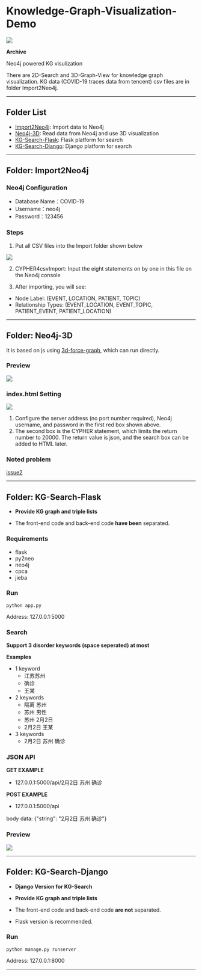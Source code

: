 # Knowledge-Graph-Visualization-Demo

![](https://img.shields.io/badge/Status-Developed-brightgreen.svg)

**Archive**

Neo4j powered KG visulization

There are 2D-Search and 3D-Graph-View for knowledge graph visualization. KG data (COVID-19 traces data from tencent) csv files are in folder Import2Neo4j.

---

## Folder List
- [Import2Neo4j](Import2Neo4j): Import data to Neo4j
- [Neo4j-3D](Neo4j-3D): Read data from Neo4j and use 3D visualization
- [KG-Search-Flask](KG-Search-Flask): Flask platform for search
- [KG-Search-Django](KG-Search-Django): Django platform for search

---

## Folder: Import2Neo4j

### Neo4j Configuration

- Database Name：COVID-19
- Username：neo4j
- Password：123456

### Steps

1. Put all CSV files into the Import folder shown below

![](https://gitee.com/omegaxyz/img/raw/master/upload/Neo4j-Import202003031535.png)


2. CYPHER4csvImport: Input the eight statements on by one in this file on the Neo4j console

3. After importing, you will see:

- Node Label: (EVENT, LOCATION, PATIENT, TOPIC)
- Relationship Types: (EVENT_LOCATION, EVENT_TOPIC, PATIENT_EVENT, PATIENT_LOCATION)

---


## Folder: Neo4j-3D

It is based on js using [3d-force-graph](https://github.com/vasturiano/3d-force-graph), which can run directly.

### Preview

![](https://github.com/xyjigsaw/Knowledge-Graph-Visualization-Demo/blob/master/KG-3D-2.png)

### index.html Setting
![](https://gitee.com/omegaxyz/img/raw/master/upload/ncp-3d-graph202003031559.png)

1. Configure the server address (no port number required), Neo4j username, and password in the first red box shown above.
2. The second box is the CYPHER statement, which limits the return number to 20000. The return value is json, and the search box can be added to HTML later.

### Noted problem
[issue2](https://github.com/xyjigsaw/Knowledge-Graph-And-Visualization-Demo/issues/2)


---


## Folder: KG-Search-Flask

- **Provide KG graph and triple lists**

- The front-end code and back-end code **have been** separated.

### Requirements
- flask
- py2neo
- neo4j
- cpca
- jieba

### Run
```
python app.py
```
Address: 127.0.0.1:5000

### Search
**Support 3 disorder keywords (space seperated) at most**

**Examples**

- 1 keyword
  - 江苏苏州
  - 确诊
  - 王某
- 2 keywords
  - 隔离 苏州
  - 苏州 男性
  - 苏州 2月2日
  - 2月2日 王某
- 3 keywords
  - 2月2日 苏州 确诊 

### JSON API

**GET EXAMPLE**

- 127.0.0.1:5000/api/2月2日 苏州 确诊


**POST EXAMPLE**

- 127.0.0.1:5000/api

body data: {"string": "2月2日 苏州 确诊"}


### Preview

![](https://gitee.com/omegaxyz/img/raw/master/upload/KG-Search3202003081542.png)

---


## Folder: KG-Search-Django

- **Django Version for KG-Search**

- **Provide KG graph and triple lists**

- The front-end code and back-end code **are not** separated.

- Flask version is recommended.

### Run
```
python manage.py runserver
```
Address: 127.0.0.1:8000

---

